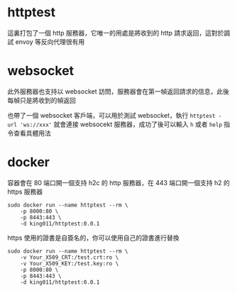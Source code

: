 # httptest

這裏打包了一個 http 服務器，它唯一的用處是將收到的 http 請求返回，這對於調試
envoy 等反向代理很有用

# websocket

此外服務器也支持以 websocket
訪問，服務器會在第一幀返回請求的信息，此後每幀只是將收到的幀返回

也帶了一個 websocket 客戶端，可以用於測試 websocket，執行
`httptest -url 'ws://xxx'` 就會連接 websocekt 服務器，成功了後可以輸入 `h` 或者
`help` 指令查看具體用法

# docker

容器會在 80 端口開一個支持 h2c 的 http 服務器，在 443 端口開一個支持 h2 的 https
服務器

```
sudo docker run --name httptest --rm \
    -p 8000:80 \
    -p 8443:443 \
    -d king011/httptest:0.0.1
```

https 使用的證書是自簽名的，你可以使用自己的證書進行替換

```
sudo docker run --name httptest --rm \
    -v Your_X509_CRT:/test.crt:ro \
    -v Your_X509_KEY:/test.key:ro \
    -p 8000:80 \
    -p 8443:443 \
    -d king011/httptest:0.0.1
```
